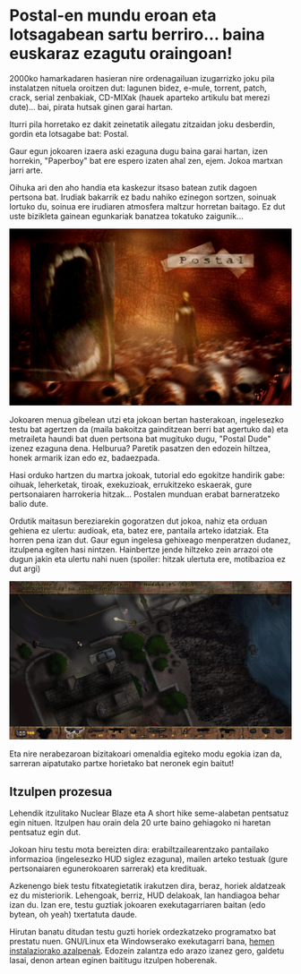 # Postal-en mundu eroan eta lotsagabean sartu berriro... baina euskaraz ezagutu oraingoan!

2000ko hamarkadaren hasieran nire ordenagailuan izugarrizko joku pila instalatzen nituela oroitzen dut: lagunen bidez, e-mule, torrent, patch, crack, serial zenbakiak, CD-MIXak (hauek aparteko artikulu bat merezi dute)... bai, pirata hutsak ginen garai hartan.

Iturri pila horretako ez dakit zeinetatik ailegatu zitzaidan joku desberdin, gordin eta lotsagabe bat: Postal.

Gaur egun jokoaren izaera aski ezaguna dugu baina garai hartan, izen horrekin, "Paperboy" bat ere espero izaten ahal zen, ejem. Jokoa martxan jarri arte.

Oihuka ari den aho handia eta kaskezur itsaso batean zutik dagoen pertsona bat. Irudiak bakarrik ez badu nahiko ezinegon sortzen, soinuak lortuko du, soinua ere irudiaren atmosfera maltzur horretan baitago. Ez dut uste bizikleta gainean egunkariak banatzea tokatuko zaigunik...

![](./background.png)

Jokoaren menua gibelean utzi eta jokoan bertan hasterakoan, ingelesezko testu bat agertzen da (maila bakoitza gainditzean berri bat agertuko da) eta metraileta haundi bat duen pertsona bat mugituko dugu, "Postal Dude" izenez ezaguna dena. Helburua? Paretik pasatzen den edozein hiltzea, honek armarik izan edo ez, badaezpada.

Hasi orduko hartzen du martxa jokoak, tutorial edo egokitze handirik gabe: oihuak, leherketak, tiroak, exekuzioak, errukitzeko eskaerak, gure pertsonaiaren harrokeria hitzak... Postalen munduan erabat barneratzeko balio dute.

Ordutik maitasun bereziarekin gogoratzen dut jokoa, nahiz eta orduan gehiena ez ulertu: audioak, eta, batez ere, pantaila arteko idatziak. Eta horren pena izan dut. Gaur egun ingelesa gehixeago menperatzen dudanez, itzulpena egiten hasi nintzen. Hainbertze jende hiltzeko zein arrazoi ote dugun jakin eta ulertu nahi nuen (spoiler: hitzak ulertuta ere, motibazioa ez dut argi)

![](./postal.png)

Eta nire nerabezaroan bizitakoari omenaldia egiteko modu egokia izan da, sarreran aipatutako partxe horietako bat neronek egin baitut!

## Itzulpen prozesua

Lehendik itzulitako Nuclear Blaze eta A short hike seme-alabetan pentsatuz egin nituen. Itzulpen hau orain dela 20 urte baino gehiagoko ni haretan pentsatuz egin dut.

Jokoan hiru testu mota bereizten dira: erabiltzailearentzako pantailako informazioa (ingelesezko HUD siglez ezaguna), mailen arteko testuak (gure pertsonaiaren egunerokoaren sarrerak) eta kredituak.

Azkenengo biek testu fitxategietatik irakutzen dira, beraz, horiek aldatzeak ez du misteriorik. Lehengoak, berriz, HUD delakoak, lan handiagoa behar izan du. Izan ere, testu guztiak jokoaren exekutagarriaren baitan (edo bytean, oh yeah) txertatuta daude.

Hirutan banatu ditudan testu guzti horiek ordezkatzeko programatxo bat prestatu nuen. GNU/Linux eta Windowserako exekutagarri bana, [hemen instalaziorako azalpenak](./readme.md). Edozein zalantza edo arazo izanez gero, galdetu lasai, denon artean eginen baititugu itzulpen hoberenak.